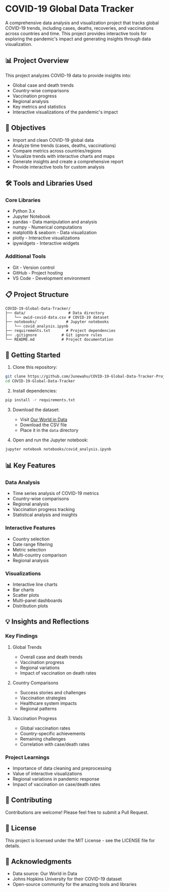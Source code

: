 # COVID-19 Global Data Tracker

A comprehensive data analysis and visualization project that tracks global COVID-19 trends, including cases, deaths, recoveries, and vaccinations across countries and time. This project provides interactive tools for exploring the pandemic's impact and generating insights through data visualization.

## 📊 Project Overview

This project analyzes COVID-19 data to provide insights into:
- Global case and death trends
- Country-wise comparisons
- Vaccination progress
- Regional analysis
- Key metrics and statistics
- Interactive visualizations of the pandemic's impact

## 🎯 Objectives

- Import and clean COVID-19 global data
- Analyze time trends (cases, deaths, vaccinations)
- Compare metrics across countries/regions
- Visualize trends with interactive charts and maps
- Generate insights and create a comprehensive report
- Provide interactive tools for custom analysis

## 🛠️ Tools and Libraries Used

### Core Libraries
- Python 3.x
- Jupyter Notebook
- pandas - Data manipulation and analysis
- numpy - Numerical computations
- matplotlib & seaborn - Data visualization
- plotly - Interactive visualizations
- ipywidgets - Interactive widgets

### Additional Tools
- Git - Version control
- GitHub - Project hosting
- VS Code - Development environment

## 📋 Project Structure

```
COVID-19-Global-Data-Tracker/
├── data/                   # Data directory
│   └── owid-covid-data.csv # COVID-19 dataset
├── notebooks/             # Jupyter notebooks
│   └── covid_analysis.ipynb
├── requirements.txt       # Project dependencies
├── .gitignore           # Git ignore rules
└── README.md            # Project documentation
```

## 🚀 Getting Started

1. Clone this repository:
```bash
git clone https://github.com/Junewahu/COVID-19-Global-Data-Tracker-Project.git
cd COVID-19-Global-Data-Tracker
```

2. Install dependencies:
```bash
pip install -r requirements.txt
```

3. Download the dataset:
   - Visit [Our World in Data](https://ourworldindata.org/covid-cases)
   - Download the CSV file
   - Place it in the `data` directory

4. Open and run the Jupyter notebook:
```bash
jupyter notebook notebooks/covid_analysis.ipynb
```

## 📊 Key Features

### Data Analysis
- Time series analysis of COVID-19 metrics
- Country-wise comparisons
- Regional analysis
- Vaccination progress tracking
- Statistical analysis and insights

### Interactive Features
- Country selection
- Date range filtering
- Metric selection
- Multi-country comparison
- Regional analysis

### Visualizations
- Interactive line charts
- Bar charts
- Scatter plots
- Multi-panel dashboards
- Distribution plots

## 💡 Insights and Reflections

### Key Findings
1. Global Trends
   - Overall case and death trends
   - Vaccination progress
   - Regional variations
   - Impact of vaccination on death rates

2. Country Comparisons
   - Success stories and challenges
   - Vaccination strategies
   - Healthcare system impacts
   - Regional patterns

3. Vaccination Progress
   - Global vaccination rates
   - Country-specific achievements
   - Remaining challenges
   - Correlation with case/death rates

### Project Learnings
- Importance of data cleaning and preprocessing
- Value of interactive visualizations
- Regional variations in pandemic response
- Impact of vaccination on case/death rates

## 🤝 Contributing

Contributions are welcome! Please feel free to submit a Pull Request.

## 📝 License

This project is licensed under the MIT License - see the LICENSE file for details.

## 🙏 Acknowledgments

- Data source: Our World in Data
- Johns Hopkins University for their COVID-19 dataset
- Open-source community for the amazing tools and libraries 